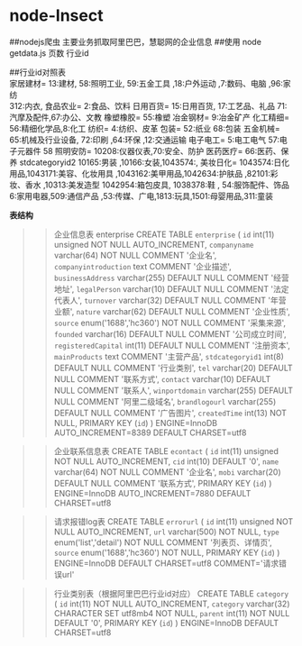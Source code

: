 node-Insect
===========

##nodejs爬虫
主要业务抓取阿里巴巴，慧聪网的企业信息
##使用
    node getdata.js 页数 行业id

##行业id对照表  
    家居建材= 13:建材, 58:照明工业, 59:五金工具 ,18:户外运动 ,7:数码、电脑 ,96:家纺  
    312:内衣, 
    食品农业= 2:食品、饮料
    日用百货= 15:日用百货, 17:工艺品、礼品 71:汽摩及配件,67:办公、文教
    橡塑橡胶= 55:橡塑
    冶金钢材= 9:冶金矿产
    化工精细= 56:精细化学品,8:化工
    纺织= 4:纺织、皮革
    包装= 52:纸业 68:包装
    五金机械= 65:机械及行业设备, 72:印刷 ,64:环保 ,12:交通运输
    电子电工= 5:电工电气 57:电子元器件 58
    照明安防= 10208:仪器仪表,70:安全、防护
    医药医疗= 66:医药、保养
    stdcategoryid2 10165:男装 ,10166:女装,1043574:,
    美妆日化= 1043574:日化用品,1043171:美容、化妆用具 ,1043162:美甲用品,1042634:护肤品 ,82101:彩妆、香水 ,10313:美发造型
    1042954:箱包皮具, 1038378:鞋 , 54:服饰配件、饰品 6:家用电器,509:通信产品 ,53:传媒、广电,1813:玩具,1501:母婴用品,311:童装

**表结构**
>>企业信息表 enterprise
    CREATE TABLE `enterprise` (
    `id` int(11) unsigned NOT NULL AUTO_INCREMENT,
    `companyname` varchar(64) NOT NULL COMMENT '企业名',
    `companyintroduction` text COMMENT '企业描述',
     `businessAddress` varchar(255) DEFAULT NULL COMMENT '经营地址',
     `legalPerson` varchar(10) DEFAULT NULL COMMENT '法定代表人',
     `turnover` varchar(32) DEFAULT NULL COMMENT '年营业额',
     `nature` varchar(62) DEFAULT NULL COMMENT '企业性质',
    `source` enum('1688','hc360') NOT NULL COMMENT '采集来源',
    `founded` varchar(16) DEFAULT NULL COMMENT '公司成立时间',
    `registeredCapital` int(11) DEFAULT NULL COMMENT '注册资本',
    `mainProducts` text COMMENT '主营产品',
    `stdcategoryid1` int(8) DEFAULT NULL COMMENT '行业类别',
    `tel` varchar(20) DEFAULT NULL COMMENT '联系方式',
    `contact` varchar(10) DEFAULT NULL COMMENT '联系人',
    `winportdomain` varchar(255) DEFAULT NULL COMMENT '阿里二级域名',
    `brandlogourl` varchar(255) DEFAULT NULL COMMENT '广告图片',
    `createdTime` int(13) NOT NULL,
     PRIMARY KEY (`id`)
    ) ENGINE=InnoDB AUTO_INCREMENT=8389 DEFAULT CHARSET=utf8


>>企业联系信息表
    CREATE TABLE `econtact` (
     `id` int(11) unsigned NOT NULL AUTO_INCREMENT,
      `cid` int(10) DEFAULT '0',
      `name` varchar(64) NOT NULL COMMENT '企业名',
     `mobi` varchar(20) DEFAULT NULL COMMENT '联系方式',
     PRIMARY KEY (`id`)
    ) ENGINE=InnoDB AUTO_INCREMENT=7880 DEFAULT CHARSET=utf8

>>请求报错log表
    CREATE TABLE `errorurl` (
    `id` int(11) unsigned NOT NULL AUTO_INCREMENT,
     `url` varchar(500) NOT NULL,
     `type` enum('list','detail') NOT NULL COMMENT '列表页、详情页',
     `source` enum('1688','hc360') NOT NULL,
     PRIMARY KEY (`id`)
    ) ENGINE=InnoDB DEFAULT CHARSET=utf8 COMMENT='请求错误url'

>>行业类别表（根据阿里巴巴行业id对应）
    CREATE TABLE `category` (
    `id` int(11) NOT NULL AUTO_INCREMENT,
    `category` varchar(32) CHARACTER SET utf8mb4 NOT NULL,
     `parent` int(11) NOT NULL DEFAULT '0',
     PRIMARY KEY (`id`)
    ) ENGINE=InnoDB DEFAULT CHARSET=utf8

